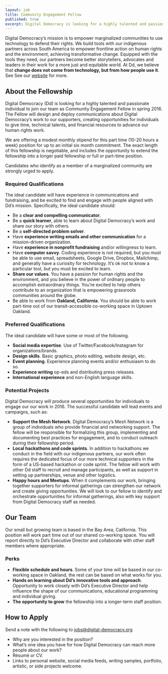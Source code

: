 ```yaml
---
layout: job
title: Community Engagement Fellow
published: true
excerpt: Digital Democracy is looking for a highly talented and passionate individual to join our team as Community Engagement Fellow in spring 2016.
---
```


Digital Democracy’s mission is to empower marginalized communities to use technology to defend their rights. We build tools with our indigenous partners across South America to empower frontline action on human rights and the environment, achieving transformative change. Equipped with the tools they need, our partners become better storytellers, advocates and leaders in their  work for a more just and equitable world. At Dd, we believe that **change does not come from technology, but from how people use it**.  See See our [website](https://www.digital-democracy.org/mission/) for more.

## About the Fellowship

Digital Democracy (Dd) is looking for a highly talented and passionate individual to join our team as Community Engagement Fellow in spring 2016. The Fellow will design and deploy communications about Digital Democracy’s work to our supporters, creating opportunities for individuals to give time, technical talents, and financial resources to advance our human rights work.

We are offering a modest monthly stipend for this part time (10-20 hours a week) position for up to an initial six month commitment. The exact length of this fellowship is negotiable, and includes the opportunity to extend the fellowship into a longer paid fellowship or full or part-time position.

Candidates who identify as a member of a marginalized community are strongly urged to apply.

### Required Qualifications

The ideal candidate will have experience in communications and fundraising, and be excited to find and engage with people aligned with Dd’s mission. Specifically, the ideal candidate should:

- Be a **clear and compelling communicator**.
- Be a **quick learner**, able to learn about Digital Democracy’s work and share our story with others.
- Be a **self-directed problem solver**.
- Have **experience writing emails and other communication** for a mission-driven organization.
- Have **experience in nonprofit fundraising** and/or willingness to learn.
- Have **computer savvy**. Coding experience is not required, but you must be able to use email, spreadsheets, Google Drive, Dropbox, Mailchimp, and generally have a curiosity for technology. It’s ok not to know a particular tool, but you must be excited to learn.
- **Share our values**. You have a passion for human rights and the environment, and you believe in the power of ordinary people to accomplish extraordinary things. You’re excited to help others contribute to an organization that is empowering grassroots communities around the globe.
- Be able to work from **Oakland, California**. You should be able to work part-time out of our transit-accessible co-working space in Uptown Oakland.

### Preferred Qualifications

The ideal candidate will have some or most of the following.
- **Social media expertise**. Use of Twitter/Facebook/Instagram for organizations/brands.
- **Design skills**. Basic graphics, photo editing, website design, etc.
- **Event planning**. Experience planning events and/or enthusiasm to do so.
- **Experience writing** op-eds and distributing press releases.
- **International experience** and non-English language skills.

### Potential Projects

Digital Democracy will produce several opportunities for individuals to engage our our work in 2016. The successful candidate will lead events and campaigns, such as:

- **Support the Mesh Network**. Digital Democracy’s Mesh Network is a group of individuals who provide financial and networking support. The fellow will be responsible for formalizing this group, implementing and documenting best practices for engagement, and to conduct outreach during their fellowship period.
- **Local hackathons and code sprints**. In addition to hackathons we conduct in the field with our indigenous partners, our work often requires the dedicated focus of our more technical supporters in the form of a US-based hackathon or code sprint. The fellow will work with other Dd staff to recruit and manage participants, as well as support in setting up partnerships, venue and other logistics.
- **Happy hours and Meetups**. When it complements our work, bringing together supporters for informal gatherings can strengthen our network and create giving opportunities. We will look to our fellow to identify and orchestrate opportunities for informal gatherings, also with key support from Digital Democracy staff as needed.

## Our Team
Our small but growing team is based in the Bay Area, California. This position will work part time out of our shared co-working space. You will report directly to Dd’s Executive Director and collaborate with other staff members where appropriate.

### Perks

- **Flexible schedule and hours**. Some of your time will be based in our co-working space in Oakland, the rest can be based on what works for you.
- **Hands on learning about Dd’s innovative tools and approach**. Opportunity to work closely with Dd’s Executive Director and help influence the shape of our communications, educational programming and individual giving.
- **The opportunity to grow** the fellowship into a longer-term staff position.

## How to Apply

Send a note with the following to [jobs@digital-democracy.org](mailto:jobs@digital-democracy.org)

- Why are you interested in the position?
- What’s one idea you have for how Digital Democracy can reach more people about our work?
- Résumé or CV.
- Links to personal website, social media feeds, writing samples, portfolio, artistic, or side projects welcome.

